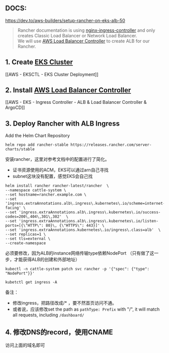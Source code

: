 ## DOCS:

https://dev.to/aws-builders/setup-rancher-on-eks-alb-50
>Rancher documentation is using [nginx-ingress-controller](https://kubernetes.github.io/ingress-nginx/) and only creates Classic Load Balancer or Network Load Balancer.  
>We will use [AWS Load Balancer Controller](https://kubernetes-sigs.github.io/aws-load-balancer-controller/) to create ALB for our Rancher.

## 1. Create [EKS Cluster](https://docs.aws.amazon.com/eks/latest/userguide/create-cluster.html)

[[AWS - EKSCTL - EKS Cluster Deployment]]

## 2. Install [AWS Load Balancer Controller](https://docs.aws.amazon.com/eks/latest/userguide/aws-load-balancer-controller.html#lbc-install-controller)

[[AWS - EKS - Ingress Controller - ALB & Load Balancer Controller & ArgoCD]]

## 3. Deploy Rancher with ALB Ingress

Add the Helm Chart Repository

```
helm repo add rancher-stable https://releases.rancher.com/server-charts/stable
```

安装rancher，这里对参考文档中的配置进行了简化。
- 证书资源使用的ACM，EKS可以通过arn自己寻找
- subnet这块没有配置，感觉EKS会自己找
```
helm install rancher rancher-latest/rancher  \ 
--namespace cattle-system \ 
--set hostname=rancher.example.com \
--set 'ingress.extraAnnotations.alb\.ingress\.kubernetes\.io/scheme=internet-facing' \
--set 'ingress.extraAnnotations.alb\.ingress\.kubernetes\.io/success-codes=200\,404\,301\,302'  \
--set 'ingress.extraAnnotations.alb\.ingress\.kubernetes\.io/listen-ports=[{\"HTTP\": 80}\, {\"HTTPS\": 443}]' \
--set 'ingress.extraAnnotations.kubernetes\.io/ingress\.class=alb'  \
--set replicas=1 \
--set tls=external \
--create-namespace
```

必须要修改，因为ALB的instance网络传输type依赖NodePort
（只有做了这一步，才能获得ALB的创建和外部地址）

```
kubectl -n cattle-system patch svc rancher -p '{"spec": {"type": "NodePort"}}'

kubetctl get ingress -A
```

备注：
- 修改ingress，把路径改成/* ，要不然首页访问不通。
- 或者说，应该修改set the path as `pathType: Prefix` with "/", it will match all requests, including `/dashboard/`

## 4. 修改DNS的record，使用CNAME

访问上面的域名即可